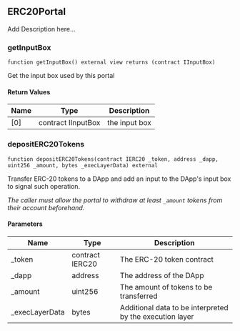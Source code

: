 ## ERC20Portal

Add Description here...

### getInputBox

```solidity
function getInputBox() external view returns (contract IInputBox)
```

Get the input box used by this portal

#### Return Values

| Name | Type | Description |
| ---- | ---- | ----------- |
| [0] | contract IInputBox | the input box |

### depositERC20Tokens

```solidity
function depositERC20Tokens(contract IERC20 _token, address _dapp, uint256 _amount, bytes _execLayerData) external
```

Transfer ERC-20 tokens to a DApp and add an input to
        the DApp's input box to signal such operation.

_The caller must allow the portal to withdraw at least
     `_amount` tokens from their account beforehand._

#### Parameters

| Name | Type | Description |
| ---- | ---- | ----------- |
| _token | contract IERC20 | The ERC-20 token contract |
| _dapp | address | The address of the DApp |
| _amount | uint256 | The amount of tokens to be transferred |
| _execLayerData | bytes | Additional data to be interpreted by the execution layer |
